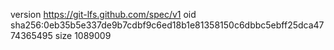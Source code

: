 version https://git-lfs.github.com/spec/v1
oid sha256:0eb35b5e337de9b7cdbf9c6ed18b1e81358150c6dbbc5ebff25dca4774365495
size 1089009
